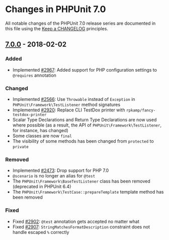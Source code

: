 # Changes in PHPUnit 7.0

All notable changes of the PHPUnit 7.0 release series are documented in this file using the [Keep a CHANGELOG](http://keepachangelog.com/) principles.

## [7.0.0] - 2018-02-02

### Added

* Implemented [#2967](https://github.com/sebastianbergmann/phpunit/pull/2967): Added support for PHP configuration settings to `@requires` annotation

### Changed

* Implemented [#2566](https://github.com/sebastianbergmann/phpunit/issues/2566): Use `Throwable` instead of `Exception` in `PHPUnit\Framework\TestListener` method signatures
* Implemented [#2920](https://github.com/sebastianbergmann/phpunit/pull/2920): Replace CLI TestDox printer with `rpkamp/fancy-testdox-printer`
* Scalar Type Declarations and Return Type Declarations are now used where possible (as a result, the API of `PHPUnit\Framework\TestListener`, for instance, has changed)
* Some classes are now `final`
* The visibility of some methods has been changed from `protected` to `private`

### Removed

* Implemented [#2473](https://github.com/sebastianbergmann/phpunit/issues/2473): Drop support for PHP 7.0
* `@scenario` is no longer an alias for `@test`
* The `PHPUnit\Framework\BaseTestListener` class has been removed (deprecated in PHPUnit 6.4)
* The `PHPUnit\Framework\TestCase::prepareTemplate` template method has been removed

### Fixed

* Fixed [#2902](https://github.com/sebastianbergmann/phpunit/issues/2902): `@test` annotation gets accepted no matter what
* Fixed [#2907](https://github.com/sebastianbergmann/phpunit/issues/2907): `StringMatchesFormatDescription` constraint does not handle escaped `%` correctly

[7.0.0]: https://github.com/sebastianbergmann/phpunit/compare/6.5...7.0.0


